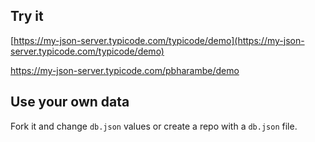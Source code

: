 ## Try it

[https://my-json-server.typicode.com/typicode/demo](https://my-json-server.typicode.com/typicode/demo)

https://my-json-server.typicode.com/pbharambe/demo

## Use your own data

Fork it and change `db.json` values or create a repo with a `db.json` file.
